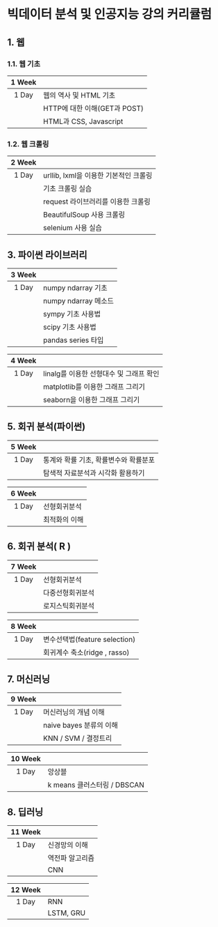 # 빅데이터 분석 및 인공지능 강의 커리큘럼 


## 1. 웹

### 1.1. 웹 기초

|1 Week||
|:---:|:---|
|1 Day | 웹의 역사 및 HTML 기초 |
|| HTTP에 대한 이해(GET과 POST) |
|| HTML과 CSS, Javascript |

### 1.2. 웹 크롤링

|2 Week||
|:---:|:---|
|1 Day | urllib, lxml을 이용한 기본적인 크롤링  |
||기초 크롤링 실습 |
|| request 라이브러리를 이용한 크롤링 |
|| BeautifulSoup 사용 크롤링 |
|| selenium 사용 실습 |

## 3. 파이썬 라이브러리

|3 Week||
|:---:|:---|
|1 Day | numpy ndarray 기초 |
|| numpy ndarray 메소드 |
|| sympy 기초 사용법 |
|| scipy 기초 사용법 |
|| pandas series 타입 |


|4 Week||
|:---:|:---|
|1 Day | linalg를 이용한 선형대수 및 그래프 확인 |
|| matplotlib를 이용한 그래프 그리기 |
|| seaborn을 이용한 그래프 그리기 |

## 5. 회귀 분석(파이썬)

|5 Week||
|:---:|:---|
|1 Day | 통계와 확률 기초, 확률변수와 확률분포 |
|| 탐색적 자료분석과 시각화 활용하기 |

|6 Week||
|:---:|:---|
|1 Day | 선형회귀분석 |
|| 최적화의 이해 |

## 6. 회귀 분석( R )

|7 Week||
|:---:|:---|
|1 Day | 선형회귀분석 |
|| 다중선형회귀분석 |
|| 로지스틱회귀분석 |

|8 Week||
|:---:|:---|
|1 Day | 변수선택법(feature selection) |
|| 회귀계수 축소(ridge , rasso) |

## 7. 머신러닝

|9 Week||
|:---:|:---|
|1 Day | 머신러닝의 개념 이해 |
|| naive bayes 분류의 이해 |
|| KNN / SVM / 결정트리 |

|10 Week||
|:---:|:---|
|1 Day | 앙상블 |
||  k means 클러스터링 / DBSCAN |

## 8. 딥러닝

|11 Week||
|:---:|:---|
|1 Day | 신경망의 이해 |
|| 역전파 알고리즘 |
|| CNN |

|12 Week||
|:---:|:---|
|1 Day | RNN |
|| LSTM, GRU |


